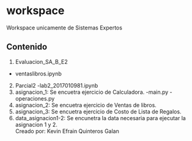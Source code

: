 # workspace

Workspace unicamente de Sistemas Expertos

## Contenido

1. Evaluacion_SA_B_E2
  - ventaslibros.ipynb
2. Parcial2
  -lab2_2017010981.ipynb
3. asignacion_1: Se encuetra ejercicio de Calculadora.
  -main.py
  -operaciones.py
4. asignacion_2: Se encuetra ejercicio de Ventas de libros.                                                                                                                          
5. asignacion_3: Se encuetra ejercicio de Costo de Lista de Regalos.                                                                                                                
6. data_asignacion1-2: Se encunetra la data necesaria para ejecutar la asignacion 1 y 2.                                                                                                                                                                                                                                                                                                             
Creado por: Kevin Efrain Quinteros Galan
